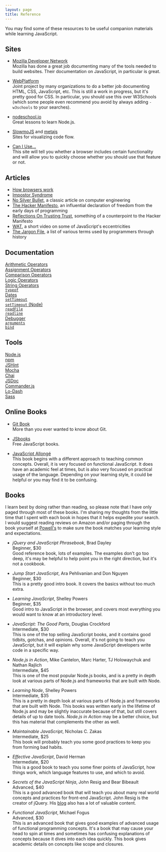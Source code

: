 ```yaml
---
layout: page
title: Reference
---
```


You may find some of these resources to be useful companion materials while
learning JavaScript.

## Sites

* [Mozilla Developer Network][mdn]  
  Mozilla has done a great job documenting many of the tools needed to build
  websites. Their documentation on JavaScript, in particular is great.

* [WebPlatform][webplatform]  
  Joint project by many organizations to do a better job documenting HTML, CSS,
  JavaScript, etc. This is still a work in progress, but it's pretty good for
  CSS. In particular, you should use this over W3Schools (which some people
  even recommend you avoid by always adding `-w3schools` to your searches).

* [nodeschool.io][nodeschool]  
  Great lessons to learn Node.js.

* [SlowmoJS][slowmojs] and [metajs][metajs]  
  Sites for visualizing code flow.

* [Can I Use&hellip;][caniuse]  
  This site will tell you whether a browser includes certain functionality and
  will allow you to quickly choose whether you should use that feature or not.


## Articles

* [How browsers work][browsers]
* [Impostor Syndrome][impostor]
* [No Silver Bullet](http://worrydream.com/refs/Brooks-NoSilverBullet.pdf), a classic article on computer engineering
* [The Hacker Manifesto](http://phrack.org/issues/7/3.html), an influential declaration of freedom from the early days of programming
* [Reflections On Trusting Trust](http://cm.bell-labs.com/who/ken/trust.html), something of a counterpoint to the Hacker Manifesto
* [WAT](https://www.destroyallsoftware.com/talks/wat), a short video on some of JavaScript's eccentricities
* [The Jargon File](http://www.catb.org/jargon/html/online-preface.html), a list of various terms used by programmers through history


## Documentation

[Arithmetic Operators][mdn-arithmetic]  
[Assignment Operators][mdn-assignment]  
[Comparison Operators][mdn-comparison]  
[Logic Operators][mdn-logic]  
[String Operators][mdn-strings]  
[`typeof`][mdn-typeof]  
[Dates][mdn-dates]  
[`setTimeout`][mdn-settimeout]  
[`setTimeout` (Node)][node-settimeout]  
[`readFile`][node-readfile]  
[`readline`][node-readline]  
[Debugger][node-debugger]  
[`arguments`][mdn-arguments]  
[`bind`][mdn-bind]  


## Tools

[Node.js][node]  
[npm][npm]  
[JSHint][jshint]  
[Mocha][mocha]  
[Chai][chai]  
[JSDoc][jsdoc]  
[Commander.js][commander]  
[Lo-Dash][lodash]  
[Sass][sass]  


## Online Books

* [Git Book][gitbook]  
  More than you ever wanted to know about Git.

* [JSbooks][jsbooks]  
  Free JavaScript books.

* [JavaScript Allongé][allonge]  
  This book begins with a different approach to teaching common concepts.
  Overall, it is very focused on functional JavaScript. It does have an
  academic feel at times, but is also very focused on practical usage of the
  language. Depending on your learning style, it could be helpful or you may
  find it to be confusing.

## Books

I learn best by doing rather than reading, so please note that I have only
paged through most of these books. I'm sharing my thoughts from the little time
that I spent with each book in hopes that it helps expedite your search. I
would suggest reading reviews on Amazon and/or paging through the book yourself
at [Powell's][powells] to make sure the book matches your learning style and
expectations.

* _jQuery and JavaScript Phrasebook_, Brad Dayley  
  Beginner, $30  
  Good reference book, lots of examples. The examples don't go too deep, it's
  may be helpful to help point you in the right direction, but it's not a
  cookbook.

* _Jump Start JavaScript_, Ara Pehlivanian and Don Nguyen  
  Beginner, $30  
  This is a pretty good intro book. It covers the basics without too much
  extra.

* _Learning JavaScript_, Shelley Powers  
  Beginner, $35  
  Good intro to JavaScript in the browser, and covers most everything you
  would want to know at an introductory level.

* _JavaScript: The Good Parts_, Douglas Crockford  
  Intermediate, $30  
  This is one of the top selling JavaScript books, and it contains good
  tidbits, gotchas, and opinions. Overall, it's not going to teach you
  JavaScript, but it will explain why some JavaScript developers write code
  in a specific way.

* _Node.js in Action_, Mike Cantelon, Marc Harter, TJ Holowaychuk and Nathan Rajlich  
  Intermediate, $45  
  This is one of the most popular Node.js books, and is a pretty in depth look
  at various parts of Node.js and frameworks that are built with Node.

* _Learning Node_,  Shelley Powers  
  Intermediate, $35  
  This is a pretty in depth look at various parts of Node.js and frameworks
  that are built with Node. This books was written early in the lifetime of
  Node.js and may be slightly inaccurate because of that, but still covers
  details of up to date tools. _Node.js in Action_ may be a better choice, but
  this has material that complements the other as well.

* _Maintainable JavaScript_, Nicholas C. Zakas  
  Intermediate, $25  
  This book will probably teach you some good practices to keep you from forming
  bad habits.

* _Effective JavaScript_, David Herman  
  Intermediate, $20  
  This is a good book to teach you some finer points of JavaScript, how things
  work, which language features to use, and which to avoid.

* _Secrets of the JavaScript Ninja_, John Resig and Bear Bibeault  
  Advanced, $40  
  This is a good advanced book that will teach you about many real world
  concepts and practices for front-end JavaScript. John Resig is the creator
  of jQuery. His [blog](http://ejohn.org/category/blog/) also has a lot of
  valuable content.

* _Functional JavaScript_, Michael Fogus  
  Advanced, $30  
  This is an advanced book that gives good examples of advanced usage of
  functional programming concepts. It's a book that may cause your head
  to spin at times and sometimes has confusing explanations of concepts
  because it dives into each idea quickly. This book gives academic details
  on concepts like scope and closures.


[mdn]: https://developer.mozilla.org/
[webplatform]: http://www.webplatform.org
[jsbooks]: http://jsbooks.revolunet.com
[nodeschool]: http://nodeschool.io/
[slowmojs]: http://toolness.github.io/slowmo-js/
[metajs]: http://int3.github.io/metajs/
[caniuse]: http://caniuse.com

[browsers]: http://docs.webplatform.org/wiki/concepts/internet_and_web/how_browsers_work
[impostor]: https://medium.com/tech-talk/bdae04e46ec5

[gitbook]: http://www.git-scm.com/book
[allonge]: https://leanpub.com/javascript-allonge/read

[powells]: https://www.google.com/maps/place/Powell's+Books:+Bldg+2/@45.5238358,-122.6824438,18z

[mdn-arithmetic]: https://developer.mozilla.org/en-US/docs/Web/JavaScript/Reference/Operators/Arithmetic_Operators
[mdn-assignment]: https://developer.mozilla.org/en-US/docs/Web/JavaScript/Reference/Operators/Assignment_Operators
[mdn-comparison]: https://developer.mozilla.org/en-US/docs/Web/JavaScript/Reference/Operators/Comparison_Operators
[mdn-logic]: https://developer.mozilla.org/en-US/docs/Web/JavaScript/Reference/Operators/Logical_Operators
[mdn-strings]: https://developer.mozilla.org/en-US/docs/Web/JavaScript/Reference/Operators/String_Operators
[mdn-typeof]: https://developer.mozilla.org/en-US/docs/Web/JavaScript/Reference/Operators/typeof
[mdn-dates]: https://developer.mozilla.org/en-US/docs/Web/JavaScript/Reference/Global_Objects/Date
[mdn-settimeout]: https://developer.mozilla.org/en-US/docs/Web/API/Window.setTimeout
[mdn-arguments]: https://developer.mozilla.org/en-US/docs/Web/JavaScript/Reference/Functions_and_function_scope/arguments
[mdn-bind]: https://developer.mozilla.org/en-US/docs/Web/JavaScript/Reference/Global_Objects/Function/bind
[node-readfile]: http://nodejs.org/api/fs.html#fs_fs_readfile_filename_options_callback
[node-settimeout]: http://nodejs.org/api/timers.html#timers_settimeout_callback_delay_arg
[node-readline]: http://nodejs.org/api/readline.html
[node-debugger]: http://nodejs.org/api/debugger.html

[node]: http://nodejs.org
[npm]: https://www.npmjs.org
[jshint]: http://www.jshint.com
[mocha]: http://visionmedia.github.io/mocha/
[chai]: http://chaijs.com
[jsdoc]: http://usejsdoc.org
[commander]: https://www.npmjs.org/package/commander
[lodash]: http://lodash.com
[sass]: http://sass-lang.com
